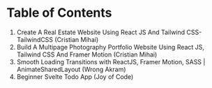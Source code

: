 # Table of Contents

1. Create A Real Estate Website Using React JS And Tailwind CSS- TailwindCSS (Cristian Mihai)
2. Build A Multipage Photography Portfolio Website Using React JS, Tailwind CSS And Framer Motion (Cristian Mihai)
3. Smooth Loading Transitions with ReactJS, Framer Motion, SASS | AnimateSharedLayout (Wrong Akram)
4. Beginner Svelte Todo App (Joy of Code)
